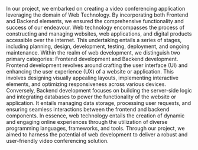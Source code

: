 In our project, we embarked on creating a video conferencing application leveraging the
domain of Web Technology. By incorporating both Frontend and Backend elements, we
ensured the comprehensive functionality and success of our endeavour.
Web technology encompasses the process of constructing and managing websites, web
applications, and digital products accessible over the internet. This undertaking entails a series
of stages, including planning, design, development, testing, deployment, and ongoing
maintenance. Within the realm of web development, we distinguish two primary categories:
Frontend development and Backend development.
Frontend development revolves around crafting the user interface (UI) and enhancing the user
experience (UX) of a website or application. This involves designing visually appealing
layouts, implementing interactive elements, and optimizing responsiveness across various
devices. Conversely, Backend development focuses on building the server-side logic and
integrating databases to power the functionality of the website or application. It entails
managing data storage, processing user requests, and ensuring seamless interactions between
the frontend and backend components.
In essence, web technology entails the creation of dynamic and engaging online experiences
through the utilization of diverse programming languages, frameworks, and tools. Through
our project, we aimed to harness the potential of web development to deliver a robust and
user-friendly video conferencing solution. 
